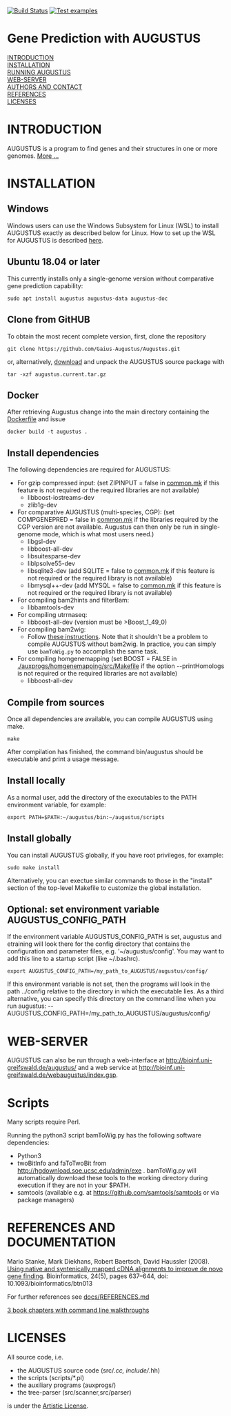 [![Build Status](https://travis-ci.org/Gaius-Augustus/Augustus.svg?branch=master)](https://travis-ci.org/Gaius-Augustus/Augustus)
[![Test examples](https://github.com/Gaius-Augustus/Augustus/workflows/Test%20examples/badge.svg)](https://github.com/Gaius-Augustus/Augustus/actions?query=workflow%3A"Test+examples")

# Gene Prediction with AUGUSTUS

[INTRODUCTION](#introduction)  
[INSTALLATION](#installation)  
[RUNNING AUGUSTUS](docs/RUNNING-AUGUSTUS.md)  
[WEB-SERVER](#web-server)  
[AUTHORS AND CONTACT](docs/CONTACT.md)  
[REFERENCES](#references)  
[LICENSES](#licenses)  

# INTRODUCTION

AUGUSTUS is a program to find genes and their structures in one or more genomes. [More ...](docs/ABOUT.md)

# INSTALLATION

## Windows
Windows users can use the Windows Subsystem for Linux (WSL) to install AUGUSTUS exactly as described below for Linux. How to set up the WSL for AUGUSTUS is described [here](docs/AUGUSTUS-ON-WINDOWS.md).

## Ubuntu 18.04 or later
This currently installs only a single-genome version without comparative gene prediction capability:
```
sudo apt install augustus augustus-data augustus-doc
```

## Clone from GitHUB

To obtain the most recent complete version, first, clone the repository

```
git clone https://github.com/Gaius-Augustus/Augustus.git
```
or, alternatively, [download](http://bioinf.uni-greifswald.de/augustus/binaries/augustus.current.tar.gz) and unpack the AUGUSTUS source package with
```
tar -xzf augustus.current.tar.gz
```

## Docker

After retrieving Augustus change into the main directory containing the 
[Dockerfile](Dockerfile) and issue

```
docker build -t augustus .
```

## Install dependencies

The following dependencies are required for AUGUSTUS:
- For gzip compressed input:
 (set ZIPINPUT = false in [common.mk](common.mk) if this feature is not required or the required libraries are not available)
  - libboost-iostreams-dev
  - zlib1g-dev
- For comparative AUGUSTUS (multi-species, CGP):
  (set COMPGENEPRED = false in [common.mk](common.mk) if the libraries required by the CGP version are not available. Augustus can then only be run in single-genome mode, which is what most users need.)
  - libgsl-dev
  - libboost-all-dev
  - libsuitesparse-dev
  - liblpsolve55-dev
  - libsqlite3-dev (add SQLITE = false to [common.mk](common.mk) if this feature is not required or the required library is not available)
  - libmysql++-dev (add MYSQL = false to [common.mk](common.mk) if this feature is not required or the required library is not available)
- For compiling bam2hints and filterBam:
  - libbamtools-dev
- For compiling utrrnaseq:
  - libboost-all-dev (version must be >Boost_1_49_0)
- For compiling bam2wig:
  - Follow [these instructions](./auxprogs/bam2wig/README.md). Note that it shouldn't be a problem to compile AUGUSTUS without bam2wig. In practice, you can simply use `bamToWig.py` to accomplish the same task.
- For compiling homgenemapping
  (set BOOST = FALSE in [./auxprogs/homgenemapping/src/Makefile](./auxprogs/homgenemapping/src/Makefile) if the option --printHomologs is not required or the required libraries are not available)
  - libboost-all-dev

## Compile from sources

Once all dependencies are available, you can compile AUGUSTUS using make.

```
make
```

After compilation has finished, the command bin/augustus should be executable and print a usage message.

## Install locally

As a normal user, add the directory of the executables to the PATH environment variable, for example:

```
export PATH=$PATH:~/augustus/bin:~/augustus/scripts
```

## Install globally

You can install AUGUSTUS globally, if you have root privileges, for example: 

```
sudo make install
```

Alternatively, you can exectue similar commands to those in the "install" section of the top-level Makefile to customize the global installation. 

## Optional: set environment variable AUGUSTUS_CONFIG_PATH

If the environment variable AUGUSTUS_CONFIG_PATH is set, augustus and etraining will look there for the config directory that contains the configuration and parameter files, e.g. '~/augustus/config'. You may want to add this line to a startup script (like ~/.bashrc).

```
export AUGUSTUS_CONFIG_PATH=/my_path_to_AUGUSTUS/augustus/config/
```

If this environment variable is not set, then the programs will look in the path ../config relative to the directory in which the executable lies. As a third alternative, you can specify this directory on the command line when you run augustus:
--AUGUSTUS_CONFIG_PATH=/my_path_to_AUGUSTUS/augustus/config/

# WEB-SERVER

AUGUSTUS can also be run through a web-interface at http://bioinf.uni-greifswald.de/augustus/ and a web service at http://bioinf.uni-greifswald.de/webaugustus/index.gsp.

# Scripts

Many scripts require Perl.

Running the python3 script bamToWig.py has the following software dependencies:
  - Python3
  - twoBitInfo and faToTwoBit from http://hgdownload.soe.ucsc.edu/admin/exe . bamToWig.py will automatically download these tools to the working directory during execution	if they	are not	in your	$PATH.
  - samtools (available e.g. at https://github.com/samtools/samtools or via package managers)

# REFERENCES AND DOCUMENTATION

Mario Stanke, Mark Diekhans, Robert Baertsch, David Haussler (2008).
[Using native and syntenically mapped cDNA alignments to improve de novo gene finding](https://academic.oup.com/bioinformatics/article/24/5/637/202844). Bioinformatics, 24(5), pages 637–644, doi: 10.1093/bioinformatics/btn013

For further references see [docs/REFERENCES.md](docs/REFERENCES.md)

[3 book chapters with command line walkthroughs](https://math-inf.uni-greifswald.de/en/department/about-us/employees/prof-dr-mario-stanke-english/publications/#c302071)

# LICENSES

All source code, i.e.
  - the AUGUSTUS source code (src/*.cc, include/*.hh)
  - the scripts (scripts/*.pl)
  - the auxiliary programs (auxprogs/)
  - the tree-parser (src/scanner,src/parser)
  
is under the [Artistic License](src/LICENSE.TXT).

